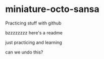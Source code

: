 # miniature-octo-sansa
Practicing stuff with github


bzzzzzzzz here's a readme

just practicing and learning

can we undo this?
